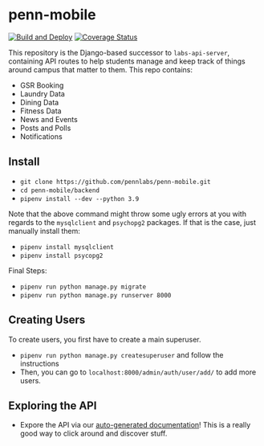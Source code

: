 # penn-mobile

[![Build and Deploy](https://github.com/pennlabs/penn-mobile/actions/workflows/cdkactions_build-and-deploy.yaml/badge.svg)](https://github.com/pennlabs/penn-mobile/actions/workflows/cdkactions_build-and-deploy.yaml)
[![Coverage Status](https://codecov.io/gh/pennlabs/penn-mobile/branch/master/graph/badge.svg)](https://codecov.io/gh/pennlabs/penn-mobile)

This repository is the Django-based successor to `labs-api-server`, containing API routes to help students manage and keep track of things around campus that matter to them. This repo contains:

- GSR Booking
- Laundry Data
- Dining Data
- Fitness Data
- News and Events
- Posts and Polls
- Notifications

## Install

- `git clone https://github.com/pennlabs/penn-mobile.git`
- `cd penn-mobile/backend`
- `pipenv install --dev --python 3.9`

Note that the above command might throw some ugly errors at you with regards to the `mysqlclient` and `psychopg2` packages. If that is the case, just manually install them:
- `pipenv install mysqlclient`
- `pipenv install psycopg2`

Final Steps:
- `pipenv run python manage.py migrate`
- `pipenv run python manage.py runserver 8000`

## Creating Users

To create users, you first have to create a main superuser.

- `pipenv run python manage.py createsuperuser` and follow the instructions
- Then, you can go to `localhost:8000/admin/auth/user/add/` to add more users.

## Exploring the API

- Expore the API via our [auto-generated documentation](https://pennmobile.org/api/documentation/)! This is a really good way to click around and discover stuff.